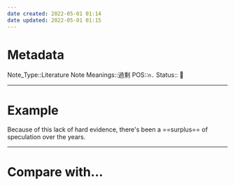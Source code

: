 ```yaml
---
date created: 2022-05-01 01:14
date updated: 2022-05-01 01:15
---
```


# Metadata

Note_Type::Literature Note
Meanings::過剩
POS::`n.`
Status:: 👶

---

# Example

Because of this lack of hard evidence, there's been a ==surplus== of speculation over the years.

---

# Compare with...
